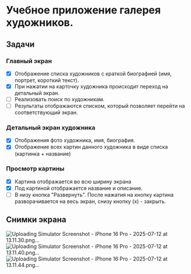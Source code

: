 # Учебное приложение галерея художников.

## Задачи
### Главный экран
- [x] Отображение списка художников с краткой биографией (имя, портрет, короткий текст).
- [x] При нажатии на карточку художника происходит переход на детальный экран.
- [ ] Реализовать поиск по художникам.
- [ ] Результаты отображаются списком, который позволяет перейти на соответствующий экран.
### Детальный экран художника
- [x] Отображения фото художника, имя, биография.
- [x] Отображение всех картин данного художника в виде списка (картинка + название)
### Просмотр картины
- [x] Картина отображается во всю ширину экрана
- [x] Под картиной отображается название и описание.
- [ ] В низу кнопка "Развернуть". После нажатия на кнопку картина разворачивается на весь экран, снизу кнопку (х) - закрыть.

## Снимки экрана
![Uploading Simulator Screenshot - iPhone 16 Pro - 2025-07-12 at 13.11.30.png…]()
![Uploading Simulator Screenshot - iPhone 16 Pro - 2025-07-12 at 13.11.40.png…]()
![Uploading Simulator Screenshot - iPhone 16 Pro - 2025-07-12 at 13.11.44.png…]()
